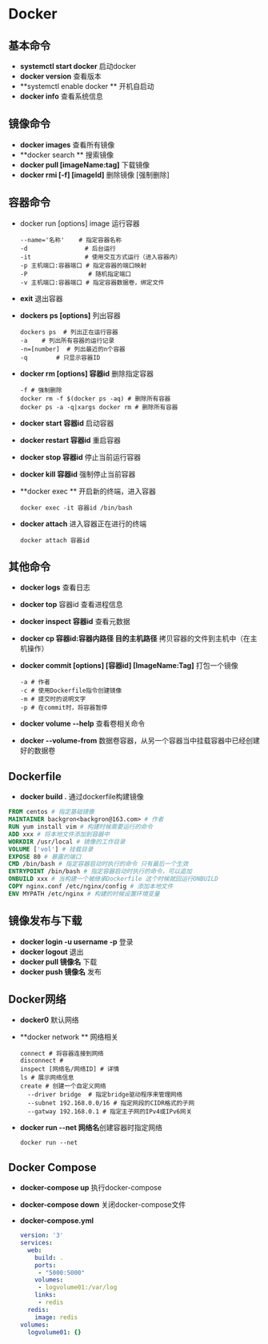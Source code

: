 # Docker

## 基本命令

+ **systemctl start docker**  启动docker
+ **docker version**  查看版本
+ **systemctl enable docker ** 开机自启动
+ **docker info** 查看系统信息

##  镜像命令

+ **docker images**  查看所有镜像
+ **docker search ** 搜索镜像
+ **docker pull [imageName:tag]** 下载镜像
+ **docker rmi [-f] [imageId]** 删除镜像 [强制删除]

## 容器命令

+ docker run [options]  image 运行容器

  ```shell
  --name='名称'    # 指定容器名称
  -d			    # 后台运行
  -it				# 使用交互方式运行（进入容器内）
  -p 主机端口:容器端口 # 指定容器的端口映射
  -P 				 # 随机指定端口
  -v 主机端口:容器端口 # 指定容器数据卷，绑定文件
  ```

+ **exit** 退出容器

+ **dockers ps [options]** 列出容器

  ```shell
  dockers ps  # 列出正在运行容器
  -a	# 列出所有容器的运行记录
  -n=[number]  # 列出最近的n个容器
  -q		# 只显示容器ID
  ```

+ **docker rm [options] 容器id** 删除指定容器

  ```shell
  -f # 强制删除
  docker rm -f $(docker ps -aq) # 删除所有容器
  docker ps -a -q|xargs docker rm # 删除所有容器
  ```

+ **docker start 容器id** 启动容器

+ **docker restart 容器id** 重启容器

+ **docker stop 容器id** 停止当前运行容器

+ **docker kill 容器id** 强制停止当前容器

+ **docker exec ** 开启新的终端，进入容器

  ```shell
  docker exec -it 容器id /bin/bash
  ```

+ **docker attach** 进入容器正在进行的终端

  ```shell
  docker attach 容器id
  ```

## 其他命令

+ **docker logs** 查看日志

+ **docker top** 容器id 查看进程信息

+ **docker inspect 容器id** 查看元数据

+ **docker cp 容器id:容器内路径 目的主机路径** 拷贝容器的文件到主机中（在主机操作）

+ **docker commit [options] [容器id] [ImageName:Tag]** 打包一个镜像

  ```shell
  -a # 作者
  -c # 使用Dockerfile指令创建镜像
  -m # 提交时的说明文字
  -p # 在commit时，将容器暂停
  ```

+ **docker volume --help** 查看卷相关命令

+ **docker --volume-from** 数据卷容器，从另一个容器当中挂载容器中已经创建好的数据卷

## Dockerfile

+ **docker build .**    通过dockerfile构建镜像

```dockerfile
FROM centos # 指定基础镜像
MAINTAINER backgron<backgron@163.com> # 作者
RUN yum install vim # 构建时候需要运行的命令
ADD xxx # 将本地文件添加到容器中
WORKDIR /usr/local # 镜像的工作目录
VOLUME ['vol'] # 挂载目录
EXPOSE 80 # 暴露的端口
CMD /bin/bash # 指定容器启动时执行的命令 只有最后一个生效
ENTRYPOINT /bin/bash # 指定容器启动时执行的命令，可以追加
ONBUILD xxx # 当构建一个被继承Dockerfile 这个时候就回运行ONBUILD
COPY nginx.conf /etc/nginx/config # 添加本地文件
ENV MYPATH /etc/nginx # 构建的时候设置环境变量
```

## 镜像发布与下载

+ **docker login -u username -p** 登录
+ **docker logout** 退出
+ **docker pull 镜像名** 下载
+ **docker push 镜像名** 发布

## Docker网络

+ **docker0** 默认网络

+ **docker network ** 网络相关

  ```shell
  connect # 将容器连接到网络
  disconnect # 
  inspect [网络名/网络ID] # 详情
  ls # 展示网络信息
  create # 创建一个自定义网络
  	--driver bridge  # 指定bridge驱动程序来管理网络
  	--subnet 192.168.0.0/16 # 指定网段的CIDR格式的子网
  	--gatway 192.168.0.1 # 指定主子网的IPv4或IPv6网关
  ```

+ **docker run --net 网络名**创建容器时指定网络

  ```shell
  docker run --net 
  ```

## Docker Compose

+ **docker-compose up** 执行docker-compose

+ **docker-compose down** 关闭docker-compose文件

+ **docker-compose.yml**

  ```yaml
  version: '3'
  services:
    web:
      build: .
      ports:
       - "5000:5000"
      volumes:
       - logvolume01:/var/log
      links:
       - redis
    redis:
      image: redis
  volumes:
    logvolume01: {}
  ```

  
